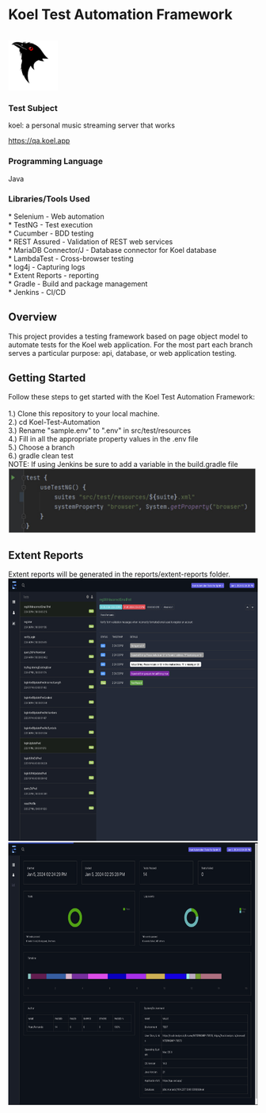 
<h1>Koel Test Automation Framework</h1><br>
<img  src="assets/logo.f9bf992.svg" alt="extent1" width="100">

<h3>Test Subject</h3>
koel: a personal music streaming server that works<br>

https://qa.koel.app<br>

<h3>Programming Language</h3>
Java <br>

<h3>Libraries/Tools Used</h3> 
* Selenium - Web automation<br>
* TestNG - Test execution<br>
* Cucumber - BDD testing <br>
* REST Assured - Validation of REST web services<br>
* MariaDB Connector/J - Database connector for Koel database<br>
* LambdaTest - Cross-browser testing<br>
* log4j - Capturing logs<br>
* Extent Reports - reporting<br>
* Gradle - Build and package management<br>
* Jenkins - CI/CD<br>

<h2>Overview</h2>
This project provides a testing framework based on page object model to automate tests for the Koel web application.  For the most part each branch serves a particular purpose: api, database, or web application testing. <br> 

<h2>Getting Started</h2>
Follow these steps to get started with the Koel Test Automation Framework:<br><br>
1.) Clone this repository to your local machine. <br>
2.) cd Koel-Test-Automation <br>
3.) Rename "sample.env" to ".env" in src/test/resources <br>
4.) Fill in all the appropriate property values in the .env file<br>
5.) Choose a branch<br>
6.) gradle clean test<br>
NOTE: If using Jenkins be sure to add a variable in the build.gradle file<br>
<img  src="assets/jenkins.png" alt="jenkins" width="500"><br>

<h2>Extent Reports</h2>
Extent reports will be generated in the reports/extent-reports folder.<br>
<img src="./assets/extent1.png" alt="extent1" width="550" height="530"> 
<img src="./assets/extent2.png" alt="extent2" width="570" height="530">
